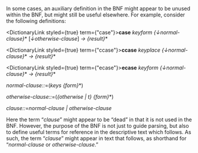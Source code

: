  



In some cases, an auxiliary definition in the BNF might appear to be unused within the BNF, but might still be useful elsewhere. For example, consider the following definitions: 



<DictionaryLink styled={true} term={"case"}><b>case</b></DictionaryLink> *keyform \{↓normal-clause\}*\* [*↓otherwise-clause*] *→ \{result\}*\* 



<DictionaryLink styled={true} term={"ccase"}><b>ccase</b></DictionaryLink> *keyplace \{↓normal-clause\}*\* *→ \{result\}*\* 



<DictionaryLink styled={true} term={"ecase"}><b>ecase</b></DictionaryLink> *keyform \{↓normal-clause\}*\* *→ \{result\}*\* 



*normal-clause::*=(*keys \{form\}*\*) 



*otherwise-clause::*=(*\{otherwise | t\} \{form\}*\*) 



*clause::*=*normal-clause | otherwise-clause* 



Here the term “*clause*” might appear to be “dead” in that it is not used in the BNF. However, the purpose of the BNF is not just to guide parsing, but also to define useful terms for reference in the descriptive text which follows. As such, the term “*clause*” might appear in text that follows, as shorthand for “*normal-clause* or *otherwise-clause*.” 



